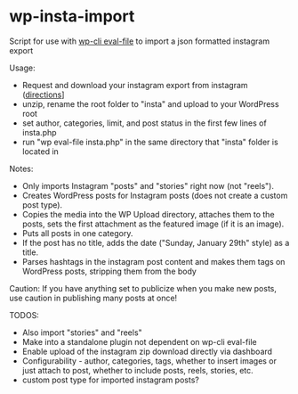 # wp-insta-import
Script for use with [wp-cli eval-file](https://developer.wordpress.org/cli/commands/eval-file/) to import a json formatted instagram export 

Usage:
- Request and download your instagram export from instagram ([directions](https://help.instagram.com/181231772500920)]
- unzip, rename the root folder to "insta" and upload to your WordPress root 
- set author, categories, limit, and post status in the first few lines of insta.php 
- run "wp eval-file insta.php" in the same directory that "insta" folder is located in

Notes:
- Only imports Instagram "posts" and "stories" right now (not "reels"). 
- Creates WordPress posts for Instagram posts (does not create a custom post type). 
- Copies the media into the WP Upload directory, attaches them to the posts, sets the first attachment as the featured image (if it is an image). 
- Puts all posts in one category. 
- If the post has no title, adds the date ("Sunday, January 29th" style) as a title.
- Parses hashtags in the instagram post content and makes them tags on WordPress posts, stripping them from the body 

Caution: If you have anything set to publicize when you make new posts, use caution in publishing many posts at once! 

TODOS:
- Also import "stories" and "reels" 
- Make into a standalone plugin not dependent on wp-cli eval-file 
- Enable upload of the instagram zip download directly via dashboard 
- Configurability - author, categories, tags, whether to insert images or just attach to post, whether to include posts, reels, stories, etc.
- custom post type for imported instagram posts? 
